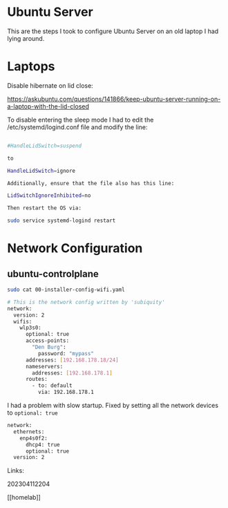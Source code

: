# Ubuntu Server

This are the steps I took to configure Ubuntu Server on an old laptop I had lying around.

# Laptops

Disable hibernate on lid close:

https://askubuntu.com/questions/141866/keep-ubuntu-server-running-on-a-laptop-with-the-lid-closed

To disable entering the sleep mode I had to edit the /etc/systemd/logind.conf file and modify the line:

```bash

#HandleLidSwitch=suspend

to

HandleLidSwitch=ignore

Additionally, ensure that the file also has this line:

LidSwitchIgnoreInhibited=no

Then restart the OS via:

sudo service systemd-logind restart
```

# Network Configuration

## ubuntu-controlplane

```bash
sudo cat 00-installer-config-wifi.yaml

# This is the network config written by 'subiquity'
network:
  version: 2
  wifis:
    wlp3s0:
      optional: true
      access-points:
        "Den Burg":
          password: "mypass"
      addresses: [192.168.178.18/24]
      nameservers:
        addresses: [192.168.178.1]
      routes:
        - to: default
          via: 192.168.178.1

```

I had a problem with slow startup. Fixed by setting all the network devices to `optional: true`

```bash
network:
  ethernets:
    enp4s0f2:
      dhcp4: true
      optional: true
  version: 2
```


Links:

202304112204

[[homelab]]

